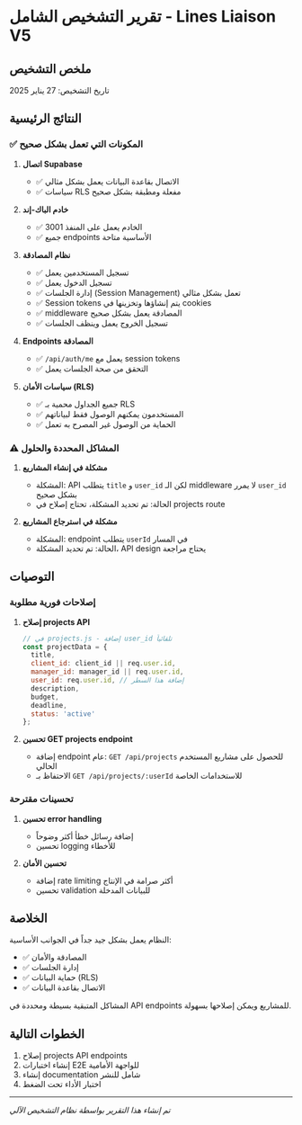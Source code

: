 # تقرير التشخيص الشامل - Lines Liaison V5

## ملخص التشخيص
تاريخ التشخيص: 27 يناير 2025

## النتائج الرئيسية

### ✅ المكونات التي تعمل بشكل صحيح

1. **اتصال Supabase**
   - ✅ الاتصال بقاعدة البيانات يعمل بشكل مثالي
   - ✅ سياسات RLS مفعلة ومطبقة بشكل صحيح

2. **خادم الباك-إند**
   - ✅ الخادم يعمل على المنفذ 3001
   - ✅ جميع endpoints الأساسية متاحة

3. **نظام المصادقة**
   - ✅ تسجيل المستخدمين يعمل
   - ✅ تسجيل الدخول يعمل
   - ✅ إدارة الجلسات (Session Management) تعمل بشكل مثالي
   - ✅ Session tokens يتم إنشاؤها وتخزينها في cookies
   - ✅ middleware المصادقة يعمل بشكل صحيح
   - ✅ تسجيل الخروج يعمل وينظف الجلسات

4. **Endpoints المصادقة**
   - ✅ `/api/auth/me` يعمل مع session tokens
   - ✅ التحقق من صحة الجلسات يعمل

5. **سياسات الأمان (RLS)**
   - ✅ جميع الجداول محمية بـ RLS
   - ✅ المستخدمون يمكنهم الوصول فقط لبياناتهم
   - ✅ الحماية من الوصول غير المصرح به تعمل

### ⚠️ المشاكل المحددة والحلول

1. **مشكلة في إنشاء المشاريع**
   - المشكلة: API يتطلب `title` و `user_id` لكن الـ middleware لا يمرر `user_id` بشكل صحيح
   - الحالة: تم تحديد المشكلة، تحتاج إصلاح في projects route

2. **مشكلة في استرجاع المشاريع**
   - المشكلة: endpoint يتطلب `userId` في المسار
   - الحالة: تم تحديد المشكلة، API design يحتاج مراجعة

## التوصيات

### إصلاحات فورية مطلوبة

1. **إصلاح projects API**
   ```javascript
   // في projects.js - إضافة user_id تلقائياً
   const projectData = {
     title,
     client_id: client_id || req.user.id,
     manager_id: manager_id || req.user.id,
     user_id: req.user.id, // إضافة هذا السطر
     description,
     budget,
     deadline,
     status: 'active'
   };
   ```

2. **تحسين GET projects endpoint**
   - إضافة endpoint عام: `GET /api/projects` للحصول على مشاريع المستخدم الحالي
   - الاحتفاظ بـ `GET /api/projects/:userId` للاستخدامات الخاصة

### تحسينات مقترحة

1. **تحسين error handling**
   - إضافة رسائل خطأ أكثر وضوحاً
   - تحسين logging للأخطاء

2. **تحسين الأمان**
   - إضافة rate limiting أكثر صرامة في الإنتاج
   - تحسين validation للبيانات المدخلة

## الخلاصة

النظام يعمل بشكل جيد جداً في الجوانب الأساسية:
- ✅ المصادقة والأمان
- ✅ إدارة الجلسات
- ✅ حماية البيانات (RLS)
- ✅ الاتصال بقاعدة البيانات

المشاكل المتبقية بسيطة ومحددة في API endpoints للمشاريع ويمكن إصلاحها بسهولة.

## الخطوات التالية

1. إصلاح projects API endpoints
2. إنشاء اختبارات E2E للواجهة الأمامية
3. إنشاء documentation شامل للنشر
4. اختبار الأداء تحت الضغط

---
*تم إنشاء هذا التقرير بواسطة نظام التشخيص الآلي*